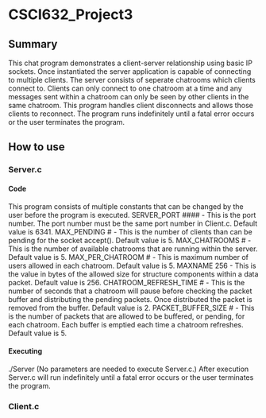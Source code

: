 # CSCI632_Project3
<h2>Summary</h2>
This chat program demonstrates a client-server relationship using basic IP sockets. Once instantiated the server application is capable of connecting to multiple clients. The server consists of seperate chatrooms which clients connect to. Clients can only connect to one chatroom at a time and any messages sent within a chatroom can only be seen by other clients in the same chatroom. This program handles client disconnects and allows those clients to reconnect. The program runs indefinitely until a fatal error occurs or the user terminates the program.
<h2>How to use</h2>
<h3>Server.c</h3>
<h4>Code</h4>
This program consists of multiple constants that can be changed by the user before the program is executed.
SERVER_PORT #### - This is the port number. The port number must be the same port number in Client.c. Default value is 6341.
MAX_PENDING # - This is the number of clients than can be pending for the socket accept(). Default value is 5.
MAX_CHATROOMS # - This is the number of available chatrooms that are running within the server. Default value is 5.
MAX_PER_CHATROOM # - This is maximum number of users allowed in each chatroom. Default value is 5.
MAXNAME 256 - This is the value in bytes of the allowed size for structure components within a data packet. Default value is 256.
CHATROOM_REFRESH_TIME # - This is the number of seconds that a chatroom will pause before checking the packet buffer and distributing the pending packets. Once distributed the packet is removed from the buffer. Default value is 2.
PACKET_BUFFER_SIZE # - This is the number of packets that are allowed to be buffered, or pending, for each chatroom. Each buffer is emptied each time a chatroom refreshes. Default value is 5.
<h4>Executing</h4>
./Server
(No parameters are needed to execute Server.c.)
After execution Server.c will run indefinitely until a fatal error occurs or the user terminates the program.
<h3>Client.c</h3>
